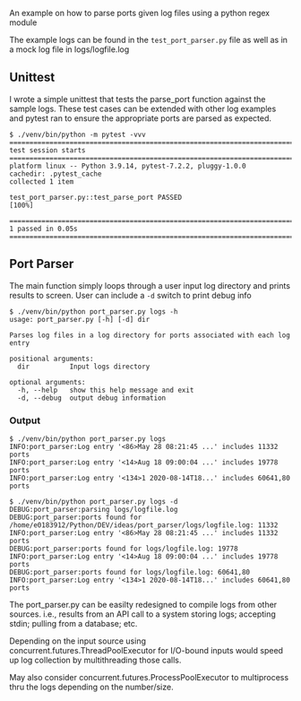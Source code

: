 An example on how to parse ports given log files using a python regex module

The example logs can be found in the `test_port_parser.py` file as well as in a mock log file in logs/logfile.log

## Unittest
I wrote a simple unittest that tests the parse_port function against the sample logs. These test cases can be extended with other log examples and pytest ran to ensure the appropriate ports are parsed as expected.

```
$ ./venv/bin/python -m pytest -vvv
========================================================================== test session starts ==========================================================================
platform linux -- Python 3.9.14, pytest-7.2.2, pluggy-1.0.0 
cachedir: .pytest_cache
collected 1 item                                                                                                                                                        

test_port_parser.py::test_parse_port PASSED                                                                                                                       [100%]

=========================================================================== 1 passed in 0.05s ===========================================================================

```

## Port Parser
The main function simply loops through a user input log directory and prints results to screen. User can include a `-d` switch to print debug info
```
$ ./venv/bin/python port_parser.py logs -h
usage: port_parser.py [-h] [-d] dir

Parses log files in a log directory for ports associated with each log entry

positional arguments:
  dir          Input logs directory

optional arguments:
  -h, --help   show this help message and exit
  -d, --debug  output debug information
```

### Output
```
$ ./venv/bin/python port_parser.py logs
INFO:port_parser:Log entry '<86>May 28 08:21:45 ...' includes 11332 ports
INFO:port_parser:Log entry '<14>Aug 18 09:00:04 ...' includes 19778 ports
INFO:port_parser:Log entry '<134>1 2020-08-14T18...' includes 60641,80 ports

$ ./venv/bin/python port_parser.py logs -d
DEBUG:port_parser:parsing logs/logfile.log
DEBUG:port_parser:ports found for /home/e0183912/Python/DEV/ideas/port_parser/logs/logfile.log: 11332
INFO:port_parser:Log entry '<86>May 28 08:21:45 ...' includes 11332 ports
DEBUG:port_parser:ports found for logs/logfile.log: 19778
INFO:port_parser:Log entry '<14>Aug 18 09:00:04 ...' includes 19778 ports
DEBUG:port_parser:ports found for logs/logfile.log: 60641,80
INFO:port_parser:Log entry '<134>1 2020-08-14T18...' includes 60641,80 ports
```

The port_parser.py can be easilty redesigned to compile logs from other sources. i.e., results from an API call to a system storing logs; accepting stdin; pulling from a database; etc.

Depending on the input source using concurrent.futures.ThreadPoolExecutor for I/O-bound inputs would speed up log collection by multithreading those calls.

May also consider concurrent.futures.ProcessPoolExecutor to multiprocess thru the logs depending on the number/size.